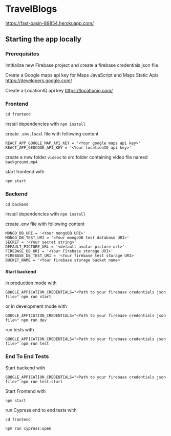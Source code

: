 # TravelBlogs

https://fast-basin-89854.herokuapp.com/

## Starting the app locally

### Prerequisites

Intitialize new Firebase project and create a firebase credentials json file

Create a Google maps api key for Maps JavaScript and Maps Static Apis https://developers.google.com/

Create a LocationIQ api key https://locationiq.com/

### Frontend
```
cd frontend
```

install dependencies with `npm install`

create `.env.local` file with following content
```
REACT_APP_GOOGLE_MAP_API_KEY = '<Your google maps api key>'
REACT_APP_GEOCODE_API_KEY = '<Your locationIQ api key>'
```

create a new folder `videos` to src folder containing video file named `background.mp4` 


start frontend with
```
npm start
```
 

### Backend
```
cd backend
```
install dependencies with  `npm install`

create .env file with following content
```
MONGO_DB_URI = '<Your mongoDB URI>'
MONGO_DB_TEST_URI = '<Your mongoDB test database URI>'
SECRET = '<Your secret string>'
DEFAULT_PICTURE_URL = '<default avatar picture url>'
FIREBASE_DB_URI = '<Your Firebase storage URI>'
FIREBASE_DB_TEST_URI = '<Your firebase test storage URI>'
BUCKET_NAME = '<Your firebase storage bucket name>'
```
  
#### Start backend 

in production mode with 
```
GOOGLE_APPICATION_CREDENTIALS="<Path to your firebase credentials json file>" npm run start
```
or in development mode with
```
GOOGLE_APPICATION_CREDENTIALS="<Path to your firebase credentials json file>" npm run dev
```
run tests with
```
GOOGLE_APPICATION_CREDENTIALS="<Path to your firebase credentials json file>" npm run test
```
### End To End Tests
 
Start backend with 
```
GOOGLE_APPICATION_CREDENTIALS="<Path to your firebase credentials json file>" npm run test:start
```
Start Frontend with
```
npm start
```
run Cypress end to end tests with 
```
cd frontend
```
```
npm run cypress:open
```
